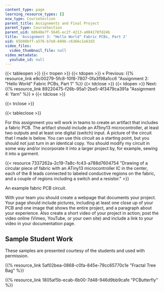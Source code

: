```yaml
---
content_type: page
learning_resource_types: []
ocw_type: CourseSection
parent_title: Assignments and Final Project
parent_type: CourseSection
parent_uid: b8640e7f-5645-ec2f-4213-a084178fd24b
title: 'Assignment 3: "Hello World" Fabric PCBs, Part 2'
uid: 65b98bff-a576-b7e8-689b-c6366c1e63d3
video_files:
  video_thumbnail_file: null
video_metadata:
  youtube_id: null
---
```


{{< tableopen >}}
{{< tropen >}}
{{< tdopen >}}
« Previous: {{% resource_link e9c00279-5fc8-10f8-7807-0fa3f98a1cc6 "Assignment 2: \"Hello World\" Fabric PCBs, Part 1" %}}
{{< tdclose >}}
{{< tdopen >}}
Next: {{% resource_link 89220475-f26b-95a1-2be5-4f3479ca391a "Assignment 4: Yarn" %}} »
{{< tdclose >}}

{{< trclose >}}

{{< tableclose >}}

For this assignment you will work in teams to create an artifact that includes a fabric PCB. The artifact should include an ATtiny13 microcontroller, at least two outputs and at least one digital (switch) input. A picture of the circuit that I made is below. You can use this circuit as a starting point, but you should not just turn in an identical copy. You should modify my circuit in some way and/or incorporate it into a larger project by, for example, sewing it into a garment.

{{< resource 7337262a-2c19-7a8c-fc43-a788d7604754 "Drawing of a circular piece of fabric with an ATiny13 microcontroller IC in the center, each of the 8 leads connected to labeled conductive regions on the fabric, and a couple of regions including a switch and a resistor." >}}

An example fabric PCB circuit.

With your team you should create a webpage that documents your project. Your page should include pictures, including at least one close up of your PCB and one image that shows the entire project, and a paragraph about your experience. Also create a short video of your project in action; post the video online (Vimeo, YouTube, or your own site) and include a link to your video in your documentation page.

Sample Student Work
-------------------

These samples are presented courtesy of the students and used with permission.

{{% resource_link 5af02bea-0868-c0fa-845e-79cc65770c1e "Fractal Tree Bag" %}}

{{% resource_link 1805af5b-ecab-6b00-7d48-946d9bb9cafe "PCButterfly" %}}